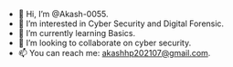 - 👋 Hi, I’m @Akash-0055.
- 👀 I’m interested in Cyber Security and Digital Forensic.
- 🌱 I’m currently learning Basics.
- 💞️ I’m looking to collaborate on cyber security.
- 📫 You can reach me: akashhp202107@gmail.com.
 
<!---
Akash-0055/Akash-0055 is a ✨ special ✨ repository because its `README.md` (this file) appears on your GitHub profile.
You can click the Preview link to take a look at your changes. 
--->
